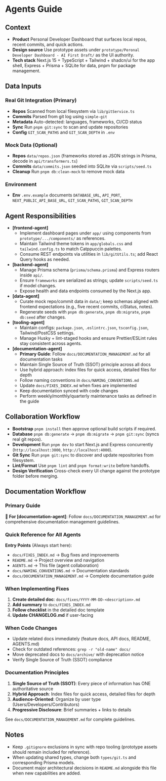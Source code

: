 # Agents Guide

## Context

- **Product** Personal Developer Dashboard that surfaces local repos, recent commits, and quick actions.
- **Design source** Use prototype assets under `prototype/Peronal Developer Dashboard - AI First Draft/` as the UI authority.
- **Tech stack** Next.js 15 + TypeScript + Tailwind + shadcn/ui for the app shell, Express + Prisma + SQLite for data, pnpm for package management.

## Data Inputs

### Real Git Integration (Primary)

- **Repos** Scanned from local filesystem via `lib/gitService.ts`
- **Commits** Parsed from git log using `simple-git`
- **Metadata** Auto-detected: languages, frameworks, CI/CD status
- **Sync** Run `pnpm git:sync` to scan and update repositories
- **Config** `GIT_SCAN_PATHS` and `GIT_SCAN_DEPTH` in `.env`

### Mock Data (Optional)

- **Repos** `data/repos.json` (frameworks stored as JSON strings in Prisma, decode in `api/transformers.ts`)
- **Commits** `data/commits.json` seeded into SQLite via `scripts/seed.ts`
- **Cleanup** Run `pnpm db:clean-mock` to remove mock data

### Environment

- **Env** `.env.example` documents `DATABASE_URL`, `API_PORT`, `NEXT_PUBLIC_API_BASE_URL`, `GIT_SCAN_PATHS`, `GIT_SCAN_DEPTH`

## Agent Responsibilities

- **[frontend-agent]**
  - Implement dashboard pages under `app/` using components from `prototype/.../components/` as references.
  - Maintain Tailwind theme tokens in `app/globals.css` and `tailwind.config.ts` to match Catppuccin palettes.
  - Consume REST endpoints via utilities in `lib/gitUtils.ts`; add React Query hooks as needed.
- **[backend-agent]**
  - Manage Prisma schema (`prisma/schema.prisma`) and Express routers inside `api/`.
  - Ensure `frameworks` are serialized as strings; update `scripts/seed.ts` if model changes.
  - Expose health and data endpoints consumed by the Next.js app.
- **[data-agent]**
  - Curate mock repo/commit data in `data/`; keep schemas aligned with frontend expectations (e.g., five recent commits, ciStatus, notes).
  - Regenerate seeds with `pnpm db:generate`, `pnpm db:migrate`, `pnpm db:seed` after changes.
- **[tooling-agent]**
  - Maintain configs: `package.json`, `.eslintrc.json`, `tsconfig.json`, Tailwind/PostCSS settings.
  - Manage Husky + lint-staged hooks and ensure Prettier/ESLint rules stay consistent across agents.
- **[documentation-agent]**
  - **Primary Guide**: Follow `docs/DOCUMENTATION_MANAGEMENT.md` for all documentation tasks
  - Maintain Single Source of Truth (SSOT) principle across all docs
  - Use hybrid approach: index files for quick access, detailed files for depth
  - Follow naming conventions in `docs/NAMING_CONVENTIONS.md`
  - Update `docs/FIXES_INDEX.md` when fixes are implemented
  - Keep documentation synced with code changes
  - Perform weekly/monthly/quarterly maintenance tasks as defined in the guide

## Collaboration Workflow

- **Bootstrap** `pnpm install` then approve optional build scripts if required.
- **Database** `pnpm db:generate` → `pnpm db:migrate` → `pnpm git:sync` (syncs real git repos).
- **Development** Run `pnpm dev` to start Next.js and Express concurrently (`http://localhost:3000`, `http://localhost:4000`).
- **Git Sync** Run `pnpm git:sync` to discover and update repositories from filesystem.
- **Lint/Format** Use `pnpm lint` and `pnpm format:write` before handoffs.
- **Design Verification** Cross-check every UI change against the prototype folder before merging.

## Documentation Workflow

### Primary Guide

**📍 For [documentation-agent]**: Follow `docs/DOCUMENTATION_MANAGEMENT.md` for comprehensive documentation management guidelines.

### Quick Reference for All Agents

**Entry Points** (Always start here):

- `docs/FIXES_INDEX.md` → Bug fixes and improvements
- `README.md` → Project overview and navigation
- `AGENTS.md` → This file (agent collaboration)
- `docs/NAMING_CONVENTIONS.md` → Documentation standards
- `docs/DOCUMENTATION_MANAGEMENT.md` → Complete documentation guide

### When Implementing Fixes

1. **Create detailed doc**: `docs/fixes/YYYY-MM-DD-<description>.md`
2. **Add summary** to `docs/FIXES_INDEX.md`
3. **Follow checklist** in the detailed doc template
4. **Update CHANGELOG.md** if user-facing

### When Code Changes

- Update related docs immediately (feature docs, API docs, README, AGENTS.md)
- Check for outdated references: `grep -r "old-name" docs/`
- Move deprecated docs to `docs/archive/` with deprecation notice
- Verify Single Source of Truth (SSOT) compliance

### Documentation Principles

1. **Single Source of Truth (SSOT)**: Every piece of information has ONE authoritative source
2. **Hybrid Approach**: Index files for quick access, detailed files for depth
3. **Audience-Oriented**: Organize by user type (Users/Developers/Contributors)
4. **Progressive Disclosure**: Brief summaries + links to details

See `docs/DOCUMENTATION_MANAGEMENT.md` for complete guidelines.

## Notes

- Keep `.gitignore` exclusions in sync with repo tooling (prototype assets should remain included for reference).
- When updating shared types, change both `types/git.ts` and corresponding Prisma models.
- Document major architectural decisions in `README.md` alongside this file when new capabilities are added.
